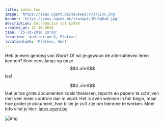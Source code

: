 ```yaml
---
title: Latex les
image: 'https://zeus.ugent.be/zeuswpi/47J781xu.png'
banner: 'https://zeus.ugent.be/zeuswpi/JFuBqDaB.jpg'
description: Introductie tot LaTeX
created_at: 11-10-2016
time: '25-10-2016 19:00'
location: 'Auditorium D, Plateau'
locationlink: 'Plateau, Gent'
---
```


Heb je even genoeg van Word? Of wil je gewoon de alternatieven leren kennen? Kom eens langs op onze $$\LaTeX$$ les!

$$\LaTeX$$ laat je toe grote documenten zoals thesissen, reports en papers te schrijven met veel meer controle dan in word. Het is even wennen in het begin, maar hoe groter je document, hoe blijer je zult zijn om hiermee te werken. Meer info vind je hier: [latex.ugent.be](//latex.ugent.be)

![img](//www.johndcook.com/wordvslatex.gif)
